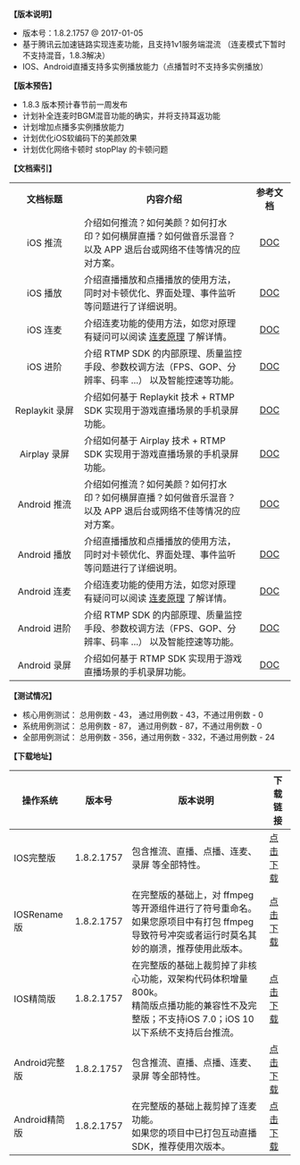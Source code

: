 **【版本说明】**
- 版本号：1.8.2.1757 @ 2017-01-05
- 基于腾讯云加速链路实现连麦功能，且支持1v1服务端混流 （连麦模式下暂时不支持混音，1.8.3解决）
- IOS、Android直播支持多实例播放能力（点播暂时不支持多实例播放）

**【版本预告】**
- 1.8.3 版本预计春节前一周发布
- 计划补全连麦时BGM混音功能的确实，并将支持耳返功能
- 计划增加点播多实例播放能力
- 计划优化iOS软编码下的美颜效果
- 计划优化网络卡顿时 stopPlay 的卡顿问题

**【文档索引】**
<table class="t">
<tbody><tr>
<th width=150> 文档标题
</th><th width=500> 内容介绍
</th><th width=83> 参考文档
</th></tr>
<tr>
<td style="text-align: center;"> iOS 推流
</td><td> 介绍如何推流？如何美颜？如何打水印？如何横屏直播？如何做音乐混音？以及 APP 退后台或网络不佳等情况的应对方案。
</td><td style="text-align: center;"> <a href="https://www.qcloud.com/document/product/454/7879">DOC</a>
</td></tr>
<tr>
<td style="text-align: center;"> iOS 播放
</td><td> 介绍直播播放和点播播放的使用方法，同时对卡顿优化、界面处理、事件监听等问题进行了详细说明。
</td><td style="text-align: center;"> <a href="https://www.qcloud.com/document/product/454/7880">DOC</a>
</td></tr>
<td style="text-align: center;"> iOS 连麦
</td><td> 介绍连麦功能的使用方法，如您对原理有疑问可以阅读 <a href="https://www.qcloud.com/document/product/454/8092">连麦原理</a> 了解详情。
</td><td style="text-align: center;"> <a href="https://www.qcloud.com/document/product/454/8090">DOC</a>
</td></tr>
<td style="text-align: center;">  iOS 进阶
</td><td> 介绍 RTMP SDK 的内部原理、质量监控手段、参数校调方法（FPS、GOP、分辨率、码率 ...） 以及智能控速等功能。
</td><td style="text-align: center;"> <a href="https://www.qcloud.com/document/product/454/7884">DOC</a>
</td></tr>
<td style="text-align: center;">  Replaykit 录屏
</td><td> 介绍如何基于 Replaykit 技术 + RTMP SDK 实现用于游戏直播场景的手机录屏功能。
</td><td style="text-align: center;"> <a href="https://www.qcloud.com/document/product/454/7883">DOC</a>
</td></tr>
<td style="text-align: center;">  Airplay 录屏
</td><td> 介绍如何基于 Airplay 技术 + RTMP SDK 实现用于游戏直播场景的手机录屏功能。
</td><td style="text-align: center;"> <a href="https://www.qcloud.com/document/product/454/7956">DOC</a>
</td></tr>
<td style="text-align: center;"> Android 推流
</td><td>  介绍如何推流？如何美颜？如何打水印？如何横屏直播？如何做音乐混音？以及 APP 退后台或网络不佳等情况的应对方案。
</td><td style="text-align: center;"> <a href="https://www.qcloud.com/document/product/454/7885">DOC</a>
</td></tr>
<td style="text-align: center;"> Android 播放
</td><td> 介绍直播播放和点播播放的使用方法，同时对卡顿优化、界面处理、事件监听等问题进行了详细说明。
</td><td style="text-align: center;"> <a href="https://www.qcloud.com/document/product/454/7886">DOC</a>
</td></tr>
<td style="text-align: center;"> Android 连麦
</td><td> 介绍连麦功能的使用方法，如您对原理有疑问可以阅读 <a href="https://www.qcloud.com/document/product/454/8092">连麦原理</a> 了解详情。
</td><td style="text-align: center;"> <a href="https://www.qcloud.com/document/product/454/8091">DOC</a>
</td></tr>
<td style="text-align: center;">  Android 进阶
</td><td> 介绍 RTMP SDK 的内部原理、质量监控手段、参数校调方法（FPS、GOP、分辨率、码率 ...） 以及智能控速等功能。
</td><td style="text-align: center;"> <a href="https://www.qcloud.com/document/product/454/7890">DOC</a>
</td></tr>
<td style="text-align: center;"> Android 录屏
</td><td> 介绍如何基于 RTMP SDK 实现用于游戏直播场景的手机录屏功能。
</td><td style="text-align: center;"> <a href="https://www.qcloud.com/document/product/454/7889">DOC</a>
</td></tr>
</tbody></table>


**【测试情况】**
- 核心用例测试： 总用例数 - 43， 通过用例数 - 43，不通过用例数 - 0
- 系统用例测试： 总用例数 - 87， 通过用例数 - 87，不通过用例数 - 0
- 全部用例测试： 总用例数 - 356，通过用例数 - 332，不通过用例数 - 24

**【下载地址】**

| 操作系统 | 版本号 | 版本说明|下载链接 |
| ---- | ----------- | ---- | ---- | 
| IOS完整版  | 1.8.2.1757  | 包含推流、直播、点播、连麦、录屏 等全部特性。 | [点击下载](http://download-1252463788.cossh.myqcloud.com/RTMPIOSSDK1.8.2.1757.zip)  |
| IOSRename版  | 1.8.2.1757  | 在完整版的基础上，对 ffmpeg 等开源组件进行了符号重命名。<br>如果您原项目中有打包 ffmpeg 导致符号冲突或者运行时莫名其妙的崩溃，推荐使用此版本。 | [点击下载](http://download-1252463788.cossh.myqcloud.com/RTMPIOSDKRename1.8.2.1757.zip)  |
| IOS精简版  | 1.8.2.1757  | 在完整版的基础上裁剪掉了非核心功能，双架构代码体积增量 800k。<br> 精简版点播功能的兼容性不及完整版；不支持iOS 7.0；iOS 10 以下系统不支持后台推流。 | [点击下载](http://download-1252463788.cossh.myqcloud.com/RTMPIOSSDKSimple1.8.2.1757.zip)  |
| Android完整版  | 1.8.2.1757 | 包含推流、直播、点播、连麦、录屏 等全部特性。 | [点击下载](http://download-1252463788.cossh.myqcloud.com/RTMPAndroidSDK1.8.2.1757.zip)  |
| Android精简版  | 1.8.2.1757 | 在完整版的基础上裁剪掉了连麦功能。 <br> 如果您的项目中已打包互动直播SDK，推荐使用次版本。 | [点击下载](http://download-1252463788.cossh.myqcloud.com/RTMPAndroidSDKSimple1.8.2.1757.zip)  |



